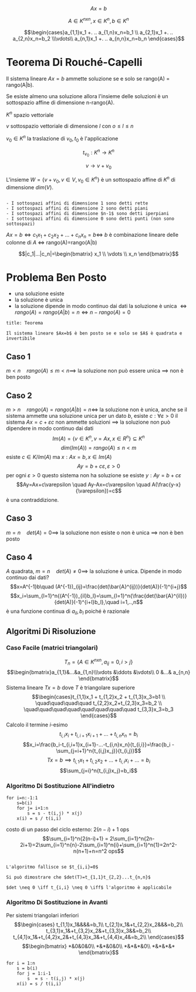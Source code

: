 $$Ax=b$$

$$A \in K^{nxn}, x \in K^n, b \in K^n$$

$$\begin{cases}a_{1,1}x_1 +. .. a_{1,n}x_n=b_1 \\ a_{2,1}x_1 +. .. a_{2,n}x_n=b_2 \\\vdots\\ a_{n,1}x_1 +. .. a_{n,n}x_n=b_n \end{cases}$$

# Teorema Di Rouché-Capelli

Il sistema lineare $Ax = b$ ammette soluzione se e solo se rango(A) = rango(A|b).

Se esiste almeno una soluzione allora l'insieme delle soluzioni è un sottospazio affine di dimensione n-rango(A).

$K^n$ spazio vettoriale

$v$ sottospazio vettoriale di dimensione $l$ con $o \leq l \leq n$

$v_0 \in K^n$ la traslazione di $v_0, t_0$ è l'applicazione

$$t_{v_0}:K^n \to K^n$$

$$v \to v+v_0$$

L'insieme $W=\{v+v_0, v \in V, v_0 \in K^n\}$ è un sottospazio affine di $K^n$ di dimensione $dim(V)$.

```ad-info

- I sottospazi affini di dimensione 1 sono detti rette
- I sottospazi affini di dimensione 2 sono detti piani
- I sottospazi affini di dimensione $n-1$ sono detti iperpiani
- I sottospazi affini di dimensione 0 sono detti punti (non sono sottospazi)
```

$Ax=b \iff c_1x_1+c_2x_2+...+c_nx_n=b \iff$ $b$ è combinazione lineare delle colonne di $A$ $\iff$ rango(A)=rango(A|b)

$$|c_1|...|c_n|=\begin{bmatrix} x_1 \\ \vdots \\ x_n \end{bmatrix}$$

# Problema Ben Posto

- una soluzione esiste
- la soluzione è unica
- la soluzione dipende in modo continuo dai dati
la soluzione è unica $\iff rango(A)=rango(A|b)=n \iff n-rango(A)=0$
```ad-important
title: Teorema

Il sistema lineare $Ax=b$ è ben posto se e solo se $A$ è quadrata e invertibile
```

## Caso 1

$m<n \quad rango(A)\leq m < n \implies$ la soluzione non può essere unica $\implies$ non è ben posto

## Caso 2

$m>n \quad rango(A)=rango(A|b)=n \iff$ la soluzione non è unica, anche se il sistema ammette una soluzione unica per un dato $b$, esiste $c: \forall \varepsilon >0$ il sistema $Ax=c+\varepsilon c$ non ammette soluzioni $\implies$ la soluzione non può dipendere in modo continuo dai dati
$$Im(A) =\{v \in K^n, v=Ax, x\in R^n\} \subseteq K^n$$
$$dim(Im(A))=rango(A)\leq n<m$$
esiste $c \in K / Im(A)$ ma $x: Ax=b, x\in Im(A)$
$$Ay=b+c\varepsilon, \varepsilon>0$$
per ogni $\varepsilon >0$ questo sistema non ha soluzione se esiste $y: Ay=b+c\varepsilon$
$$Ay=Ax+c\varepsilon \quad Ay-Ax=c\varepsilon \quad A(\frac{y-x}{\varepsilon})=c$$
è una contraddizione.

## Caso 3

$m=n\quad det(A)=0 \implies$ la soluzione non esiste o non è unica $\implies$ non è ben posto

## Caso 4

$A$ quadrata, $m=n\quad det(A) \neq 0 \implies$ la soluzione è unica.
Dipende in modo continuo dai dati?
$$x=A^{-1}b\quad (A^{-1})_{ij}=\frac{det(\bar{A}^{ij})}{det(A)}(-1)^{i+j}$$
$$x_i=\sum_{l=1}^n{(A^{-1})_{il}b_l}=\sum_{l=1}^n{\frac{det(\bar{A}^{il})}{det(A)}(-1)^{i+l}b_l},\quad i=1,..,n$$
è una funzione continua di $a_{il}, b_l$ poiché è razionale

## Algoritmi Di Risoluzione

### Caso Facile (matrici triangolari)

$$T_n=\{A\in K^{nxn}, a_{ij}=0, i>j\}$$
$$\begin{bmatrix}a_{1,1}&...&a_{1,n}\\\vdots &\ddots &\vdots\\ 0 &...& a_{n,n} \end{bmatrix}$$
Sistema lineare $Tx=b$ dove $T$ è triangolare superiore
$$\begin{cases}t_{1,1}x_1 + t_{1,2}x_2 + t_{1,3}x_3=b1 \\ \quad\quad\quad\quad t_{2,2}x_2+t_{2,3}x_3=b_2 \\ \quad\quad\quad\quad\quad\quad\quad\quad t_{3,3}x_3=b_3 \end{cases}$$
Calcolo il termine $i$-esimo
$$t_{i,i}x_i+t_{i,i+1}x_{i+1}+...+t_{i,n}x_n=b_i$$
$$x_i=\frac{b_i-t_{i,i+1}x_{i+1}-...-t_{i,n}x_n}{t_{i,i}}=\frac{b_i - \sum_{j=i+1}^n{t_{i,j}x_j}}{t_{i,j}}$$
$$Tx=b \implies t_{i,1}x_1+t_{i,2}x_2+...+t_{i,i}x_{i}+...=b_i$$
$$\sum_{j=i}^n{t_{i,j}x_j}=b_i$$

### Algoritmo Di Sostituzione All'indietro

	for i=n:-1:1
		s=b(i)
		for j= i+1:n
			s = s - t(i,j) * x(j)
		x(i) = s / t(i,i)

costo di un passo del ciclo esterno: $2(n-i)+1$ ops
$$\sum_{i=1}^n{2(n-i)+1} = 2\sum_{i=1}^n{2n-2i+1}=2\sum_{i=1}^n{n}-2\sum_{i=1}^n{i}+\sum_{i=1}^n{1}=2n^2-n(n+1)+n=n^2 ops$$

```ad-note

L'algoritmo fallisce se $t_{i,i}=0$

Si può dimostrare che $det(T)=t_{1,1}t_{2,2}...t_{n,n}$

$det \neq 0 \iff t_{i,i} \neq 0 \iff$ l'algoritmo è applicabile
```

### Algoritmo Di Sostituzione in Avanti

Per sistemi triangolari inferiori
$$\begin{cases} 
t_{1,1}x_1&&&&=b_1\\
t_{2,1}x_1&+t_{2,2}x_2&&&=b_2\\
t_{3,1}x_1&+t_{3,2}x_2&+t_{3,3}x_3&&=b_2\\
t_{4,1}x_1&+t_{4,2}x_2&+t_{4,3}x_3&+t_{4,4}x_4&=b_2\\
\end{cases}$$
$$\begin{bmatrix}
*&0&0&0\\
*&*&0&0\\
*&*&*&0\\
*&*&*&*
\end{bmatrix}$$

	for i = 1:n
		s = b(i)
		for j = 1:i-1
			s  = s - t(i,j) * x(j)
		x(i) = s / t(i,i)
